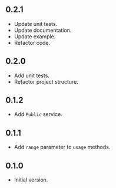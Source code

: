 ## 0.2.1

- Update unit tests.
- Update documentation.
- Update example.
- Refactor code.

## 0.2.0

- Add unit tests.
- Refactor project structure.

## 0.1.2

- Add `Public` service.

## 0.1.1

- Add `range` parameter to `usage` methods.

## 0.1.0

- Initial version.
